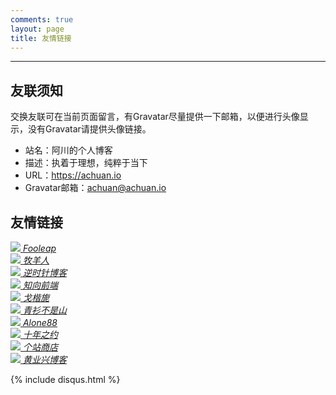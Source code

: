```yaml
---
comments: true
layout: page
title: 友情链接
---
```

---
## 友联须知
交换友联可在当前页面留言，有Gravatar尽量提供一下邮箱，以便进行头像显示，没有Gravatar请提供头像链接。

- 站名：阿川的个人博客
- 描述：执着于理想，纯粹于当下
- URL：https://achuan.io
- Gravatar邮箱：achuan@achuan.io

## 友情链接
<!--Fooleap’s Blog-->
<div class="link-box">
    <a href="https://blog.fooleap.org?achuan.io" target="_blank" title="分享技术、记录点滴">
        <span>
            <img class="blogroll_img" class="blogroll_img" src="{{ site.gravatar }}fooleap@gmail.com">
            <i>Fooleap</i>
        </span>
    </a>
</div>

<!--牧羊人-->
<div class="link-box">
    <a href="https://www.shephe.com?achuan.io" target="_blank" title="牧羊人">
        <span>
            <img class="blogroll_img" src="https://secure.gravatar.com/avatar/cbbe656c7bb46772f589c9b18a7c747e?s=90&d=mm&r=g">
            <i>牧羊人</i>
        </span>
    </a>
</div>

<!--逆时针博客-->
<div class="link-box">
    <a href="https://www.mydes.top?achuan.io" target="_blank" title="逆时针博客">
        <span>
            <img class="blogroll_img" src="{{ site.gravatar }}121265179@qq.com">
            <i>逆时针博客</i>
        </span>
    </a>
</div>

<!--知向前端-->
<div class="link-box">
    <a href="https://www.yuanqiao.pw?achuan.io" target="_blank" title="专注web前端技术，记录和分享个人生活和技术体会">
        <span>
            <img class="blogroll_img" src="https://yuanqiao.pw/avatar.jpg?achuan.io">
            <i>知向前端</i>
        </span>
    </a>
</div>

<!--戈楷旎-->
<div class="link-box">
    <a href="https://geekinney.com?achuan.io" target="_blank" title="happy hacking emacs!">
        <span>
            <img class="blogroll_img" src="https://gitee.com/haikupeng/myblog/raw/master/img/20200331091237.jpg">
            <i>戈楷旎</i>
        </span>
    </a>
</div>

<!--青衫不是山-->
<div class="link-box">
    <a href="https://betterman.xyz?achuan.io" target="_blank" title="青衫不是山">
        <span>
            <img class="blogroll_img" src="{{ site.gravatar }}hi@betterman.xyz">
            <i>青衫不是山</i>
        </span>
    </a>
</div>

<!--Alone88-->
<div class="link-box">
    <a href="https://alone88.cn?achuan.io" target="_blank" title="Alone88">
        <span>
            <img class="blogroll_img" src="{{ site.gravatar }}im@alone88.cn">
            <i>Alone88</i>
        </span>
    </a>
</div>

<!--十年之约-->
<div class="link-box">
    <a href="https://www.foreverblog.cn?achuan.io" target="_blank" title="十年之约">
        <span>
            <img class="blogroll_img" src="https://www.foreverblog.cn/favicon.ico">
            <i>十年之约</i>
        </span>
    </a>
</div>

<!--个站商店-->
<div class="link-box">
    <a href="https://storeweb.cn/?achuan.io" target="_blank" title="一个精致的，带社交元素的个人网站发布平台，博客收录网站">
        <span>
            <img class="blogroll_img" src="https://storeweb.cn/html/img/storeweb.png">
            <i>个站商店</i>
        </span>
    </a>
</div>

<!--黄业兴博客-->
<div class="link-box">
    <a href="https://www.468427.com/?achuan.io" target="_blank" title="开发的日常记录">
        <span>
            <img class="blogroll_img" src="https://www.468427.com/usr/themes/handsome/usr/img/emotion/hyx.jpg">
            <i>黄业兴博客</i>
        </span>
    </a>
</div>

{% include disqus.html %}
